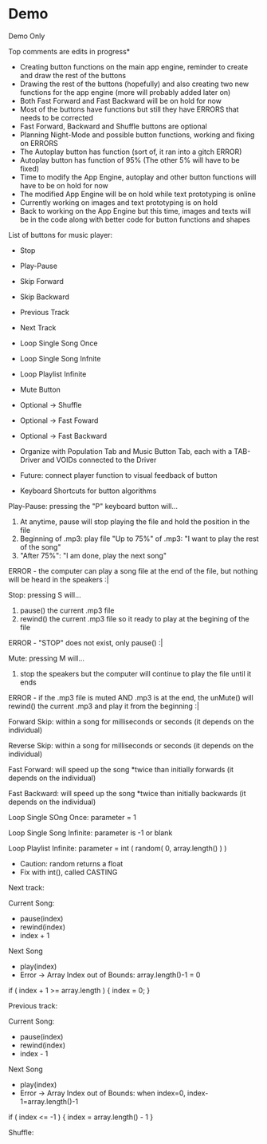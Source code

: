 # Demo

Demo Only

Top comments are edits in progress*

- Creating button functions on the main app engine, reminder to create and draw the rest of the buttons
- Drawing the rest of the buttons (hopefully) and also creating two new functions for the app engine (more will probably added later on)
- Both Fast Forward and Fast Backward will be on hold for now
- Most of the buttons have functions but still they have ERRORS that needs to be corrected
- Fast Forward, Backward and Shuffle buttons are optional
- Planning Night-Mode and possible button functions, working and fixing on ERRORS
- The Autoplay button has function (sort of, it ran into a gitch ERROR)
- Autoplay button has function of 95% (The other 5% will have to be fixed) 
- Time to modify the App Engine, autoplay and other button functions will have to be on hold for now
- The modified App Engine will be on hold while text prototyping is online
- Currently working on images and text prototyping is on hold
- Back to working on the App Engine but this time, images and texts will be in the code along with better code for button functions and shapes

List of buttons for music player:

- Stop
- Play-Pause
- Skip Forward
- Skip Backward
- Previous Track
- Next Track
- Loop Single Song Once
- Loop Single Song Infnite
- Loop Playlist Infinite
- Mute Button
- Optional -> Shuffle
- Optional -> Fast Foward
- Optional -> Fast Backward

- Organize with Population Tab and Music Button Tab, each with a TAB-Driver and VOIDs connected to the Driver
- Future: connect player function to visual feedback of button
- Keyboard Shortcuts for button algorithms

Play-Pause: pressing the "P" keyboard button will...

1. At anytime, pause will stop playing the file and hold the position in the file
2. Beginning of .mp3: play file
"Up to 75%" of .mp3: "I want to play the rest of the song"
3. "After 75%": "I am done, play the next song"

ERROR - the computer can play a song file at the end of the file, but nothing will be heard in the speakers :|

Stop: pressing S will...

1. pause() the current .mp3 file
2. rewind() the current .mp3 file so it ready to play at the begining of the file

ERROR - "STOP" does not exist, only pause() :|

Mute: pressing M will...

1. stop the speakers but the computer will continue to play the file until it ends

ERROR - if the .mp3 file is muted AND .mp3 is at the end, the unMute() will rewind() the current .mp3 and play it from the beginning :|

Forward Skip: within a song for milliseconds or seconds (it depends on the individual)

Reverse Skip: within a song for milliseconds or seconds (it depends on the individual)

Fast Forward: will speed up the song *twice than initially forwards (it depends on the individual)

Fast Backward: will speed up the song *twice than initially backwards (it depends on the individual)

Loop Single SOng Once: parameter = 1

Loop Single Song Infinite: parameter is -1 or blank

Loop Playlist Infinite: parameter = int ( random( 0, array.length() ) )

- Caution: random returns a float
- Fix with int(), called CASTING

Next track:

Current Song:

- pause(index)
- rewind(index)
- index + 1

Next Song

- play(index)
- Error -> Array Index out of Bounds: array.length()-1 = 0

if ( index + 1 >= array.length ) { index = 0; }

Previous track:

Current Song:

- pause(index)
- rewind(index)
- index - 1

Next Song

- play(index)
- Error -> Array Index out of Bounds: when index=0, index-1=array.length()-1

if ( index <= -1 ) { index = array.length() - 1 }

Shuffle:
